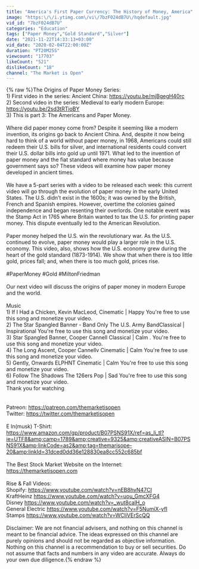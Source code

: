 ```yaml
---
title: "America's First Paper Currency: The History of Money, America"
image: "https:\/\/i.ytimg.com\/vi\/7bzF024dB7U\/hqdefault.jpg"
vid_id: "7bzF024dB7U"
categories: "Education"
tags: ["Paper Money","Gold Standard","Silver"]
date: "2021-11-22T14:33:13+03:00"
vid_date: "2020-02-04T22:00:00Z"
duration: "PT20M25S"
viewcount: "17703"
likeCount: "521"
dislikeCount: "18"
channel: "The Market is Open"
---
```

{% raw %}The Origins of Paper Money Series:<br />1) First video in the series:  Ancient China: <a rel="nofollow" target="blank" href="https://youtu.be/mjBgegH40rc">https://youtu.be/mjBgegH40rc</a><br />2) Second video in the series: Medieval to early modern Europe: <a rel="nofollow" target="blank" href="https://youtu.be/2sd3tRTioBY">https://youtu.be/2sd3tRTioBY</a><br />3) This is part 3: The Americans and Paper Money.<br /><br />Where did paper money come from? Despite it seeming like a modern invention, its origins go back to Ancient China. And, despite it now being hard to think of a world without paper money, in 1968, Americans could still redeem their U.S. bills for silver, and international residents could convert their U.S. dollar bills into gold up until 1971. What led to the invention of paper money and the fiat standard where money has value because government says so? These videos will examine how paper money developed in ancient times. <br /><br />We have a 5-part series with a video to be released each week: this current video will go through the evolution of paper money in the early United States. The U.S. didn’t exist in the 1600s; it was owned by the British, French and Spanish empires. However, overtime the colonies gained independence and began resenting their overlords. One notable event was the Stamp Act in 1765 where Britain wanted to tax the U.S. for printing paper money. This dispute eventually led to the American Revolution. <br /><br />Paper money helped the U.S. win the revolutionary war. As the U.S. continued to evolve, paper money would play a larger role in the U.S. economy. This video, also, shows how the U.S. economy grew during the heart of the gold standard (1873-1914). We show that when there is too little gold, prices fall; and, when there is too much gold, prices rise.<br /><br />#PaperMoney #Gold #MiltonFriedman<br /><br />Our next video will discuss the origins of paper money in modern Europe and the world.<br /><br />Music<br />1) If I Had a Chicken, Kevin MacLeod, Cinematic | Happy You're free to use this song and monetize your video.<br />2) The Star Spangled Banner - Band Only The U.S. Army BandClassical | Inspirational You're free to use this song and monetize your video.<br />3) Star Spangled Banner, Cooper Cannell Classical | Calm . You're free to use this song and monetize your video.<br />4) The Long Ascent, Cooper Cannellv Cinematic | Calm You're free to use this song and monetize your video.<br />5) Gently, Onwards ELPHNT Cinematic | Calm You're free to use this song and monetize your video.<br />6) Follow The Shadows The 126ers Pop | Sad You're free to use this song and monetize your video.<br />Thank you for watching<br /><br /><br />Patreon: <a rel="nofollow" target="blank" href="https://patreon.com/themarketisopen">https://patreon.com/themarketisopen</a><br />Twitter: <a rel="nofollow" target="blank" href="https://twitter.com/themarketisopen">https://twitter.com/themarketisopen</a><br /><br />E ln(musk) T-Shirt: <a rel="nofollow" target="blank" href="https://www.amazon.com/gp/product/B07PSNS91X/ref=as_li_tl?ie=UTF8&amp;camp=1789&amp;creative=9325&amp;creativeASIN=B07PSNS91X&amp;linkCode=as2&amp;tag=themarisope-20&amp;linkId=31dced0dd36e128830ea8cc552c685bf">https://www.amazon.com/gp/product/B07PSNS91X/ref=as_li_tl?ie=UTF8&amp;camp=1789&amp;creative=9325&amp;creativeASIN=B07PSNS91X&amp;linkCode=as2&amp;tag=themarisope-20&amp;linkId=31dced0dd36e128830ea8cc552c685bf</a><br /><br />The Best Stock Market Website on the Internet: <a rel="nofollow" target="blank" href="https://themarketisopen.com">https://themarketisopen.com</a><br /><br />Rise &amp; Fall Videos:<br />Shopify: <a rel="nofollow" target="blank" href="https://www.youtube.com/watch?v=nEB8hvN47CI">https://www.youtube.com/watch?v=nEB8hvN47CI</a><br />KraftHeinz <a rel="nofollow" target="blank" href="https://www.youtube.com/watch?v=uou_GmcXFG4">https://www.youtube.com/watch?v=uou_GmcXFG4</a><br />Disney <a rel="nofollow" target="blank" href="https://www.youtube.com/watch?v=_wut8calH_o">https://www.youtube.com/watch?v=_wut8calH_o</a><br />General Electric <a rel="nofollow" target="blank" href="https://www.youtube.com/watch?v=F5NumiX-yfI">https://www.youtube.com/watch?v=F5NumiX-yfI</a><br />Stamps <a rel="nofollow" target="blank" href="https://www.youtube.com/watch?v=WCliVErScQQ">https://www.youtube.com/watch?v=WCliVErScQQ</a><br /><br />Disclaimer: We are not financial advisers, and nothing on this channel is meant to be financial advice. The ideas expressed on this channel are purely opinions and should not be regarded as objective information. Nothing on this channel is a recommendation to buy or sell securities. Do not assume that facts and numbers in any video are accurate. Always do your own due diligence.{% endraw %}
